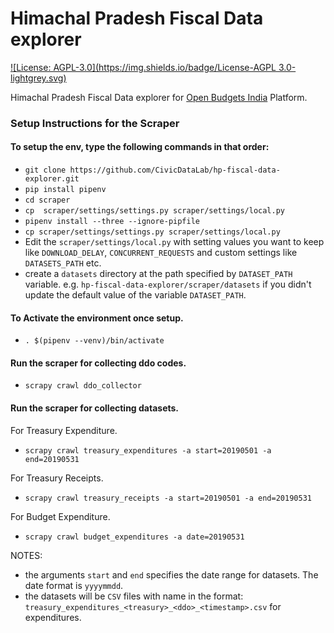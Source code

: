 # Himachal Pradesh Fiscal Data explorer

[![License: AGPL-3.0](https://img.shields.io/badge/License-AGPL 3.0-lightgrey.svg)](https://github.com/CivicDataLab/hp-fiscal-data-explorer/blob/master/LICENSE)


Himachal Pradesh Fiscal Data explorer for [Open Budgets India](https://openbudgetsindia.org/) Platform.

### Setup Instructions for the Scraper

#### To setup the env, type the following commands in that order:

- `git clone https://github.com/CivicDataLab/hp-fiscal-data-explorer.git`
- `pip install pipenv`
- `cd scraper`
- `cp  scraper/settings/settings.py scraper/settings/local.py`
- `pipenv install --three --ignore-pipfile`
- `cp scraper/settings/settings.py scraper/settings/local.py`
- Edit the `scraper/settings/local.py` with setting values you want to keep like `DOWNLOAD_DELAY`, `CONCURRENT_REQUESTS` and custom settings like `DATASETS_PATH` etc.
- create a `datasets` directory at the path specified by `DATASET_PATH` variable. e.g. `hp-fiscal-data-explorer/scraper/datasets` if you didn't update the default value of the variable `DATASET_PATH`.

#### To Activate the environment once setup.

- `. $(pipenv --venv)/bin/activate`

#### Run the scraper for collecting ddo codes.
- `scrapy crawl ddo_collector`

#### Run the scraper for collecting datasets.
For Treasury Expenditure.
- `scrapy crawl treasury_expenditures -a start=20190501 -a end=20190531`

For Treasury Receipts.
- `scrapy crawl treasury_receipts -a start=20190501 -a end=20190531`

For Budget Expenditure.
- `scrapy crawl budget_expenditures -a date=20190531`

NOTES:
- the arguments `start` and `end` specifies the date range for datasets. The date format is `yyyymmdd`.
- the datasets will be `CSV` files with name in the format: `treasury_expenditures_<treasury>_<ddo>_<timestamp>.csv` for expenditures.
